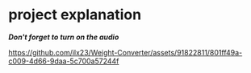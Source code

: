 
# project explanation
 ***Don't forget to turn on the audio***

https://github.com/ilx23/Weight-Converter/assets/91822811/801ff49a-c009-4d66-9daa-5c700a57244f
